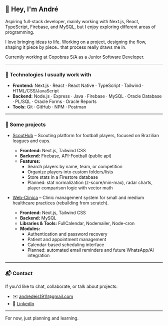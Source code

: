 ## 👋 Hey, I'm André

Aspiring full-stack developer, mainly working with Next.js, React, TypeScript, Firebase, and MySQL, but I enjoy exploring different areas of programming.

I love bringing ideas to life. Working on a project, designing the flow, shaping it piece by piece.. that process really draws me in.

Currently working at Copobras S/A as a Junior Software Developer.

---

### 🧰 Technologies I usually work with

- **Frontend:** Next.js · React · React Native · TypeScript · Tailwind · HTML/CSS/JavaScript  
- **Backend:** Node.js · Express · Java · Firebase · MySQL · Oracle Database · PL/SQL · Oracle Forms · Oracle Reports   
- **Tools:** Git · GitHub · NPM · Postman

---

### 📂 Some projects

- [ScoutHub](https://github.com/andreldss/scouthub) – Scouting platform for football players, focused on Brazilian leagues and cups.
  - **Frontend:** Next.js, Tailwind CSS
  - **Backend:** Firebase, API-Football (public api)
  - **Features:**
    - Search players by name, team, or competition
    - Organize players into custom folders/lists
    - Store stats in a Firestore database
    - Planned: stat normalization (z-score/min-max), radar charts, player comparison logic with vector math

- [Web-Clinica](https://github.com/andreldss/web-clinica) – Clinic management system for small and medium healthcare practices (rebuilding from scratch).
  - **Frontend:** Next.js, Tailwind CSS
  - **Backend:** MySQL
  - **Libraries & Tools:** FullCalendar, Nodemailer, Node-cron
  - **Modules:**
    - Authentication and password recovery
    - Patient and appointment management
    - Calendar-based scheduling interface
    - Planned: automated email reminders and future WhatsApp/AI integration

---

### 📬 Contact

If you'd like to chat, collaborate, or talk about projects:

- ✉️ andredejs1911@gmail.com  
- 💼 [LinkedIn]([www.linkedin.com/in/andré-luiz-dos-santos-63ba7b200](https://www.linkedin.com/in/andreldss/))  

---

For now, just planning and learning.
